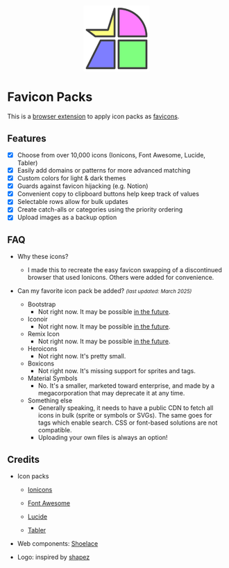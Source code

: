 <p align="center">
  <img
    height="30%"
    width="30%"
    src="img/logo.svg"
    alt="Favicon Packs logo"
    title="Favicon Packs logo"
  />
</p>

# Favicon Packs

This is a [browser extension](https://en.wikipedia.org/wiki/Browser_extension) to apply icon packs as [favicons](https://en.wikipedia.org/wiki/Favicon).

## Features

- [x] Choose from over 10,000 icons (Ionicons, Font Awesome, Lucide, Tabler)
- [x] Easily add domains or patterns for more advanced matching
- [x] Custom colors for light & dark themes
- [x] Guards against favicon hijacking (e.g. Notion)
- [x] Convenient copy to clipboard buttons help keep track of values
- [x] Selectable rows allow for bulk updates
- [x] Create catch-alls or categories using the priority ordering
- [x] Upload images as a backup option

## FAQ

- Why these icons?

  - I made this to recreate the easy favicon swapping of a discontinued browser that used Ionicons. Others were added for convenience.

- Can my favorite icon pack be added? <small>_(last updated: March 2025)_</small>

  - Bootstrap
    - Not right now. It may be possible [in the future](https://github.com/twbs/icons/pull/2114).
  - Iconoir
    - Not right now. It may be possible [in the future](https://github.com/iconoir-icons/iconoir/issues/398).
  - Remix Icon
    - Not right now. It may be possible [in the future](https://github.com/Remix-Design/RemixIcon/pull/979).
  - Heroicons
    - Not right now. It's pretty small.
  - Boxicons
    - Not right now. It's missing support for sprites and tags.
  - Material Symbols
    - No. It's a smaller, marketed toward enterprise, and made by a megacorporation that may deprecate it at any time.
  - Something else
    - Generally speaking, it needs to have a public CDN to fetch all icons in bulk (sprite or symbols or SVGs). The same goes for tags which enable search. CSS or font-based solutions are not compatible.
    - Uploading your own files is always an option!

## Credits

- Icon packs

  - [Ionicons](https://ionic.io/ionicons)

  - [Font Awesome](https://fontawesome.com)

  - [Lucide](https://lucide.dev)

  - [Tabler](https://tabler.io/icons)

- Web components: [Shoelace](https://shoelace.style)

- Logo: inspired by [shapez](https://shapez.io)
